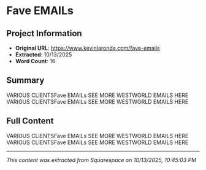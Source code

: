 # Fave EMAILs

## Project Information

- **Original URL**: https://www.kevinlaronda.com/fave-emails
- **Extracted**: 10/13/2025
- **Word Count**: 16

## Summary

VARIOUS CLIENTSFave EMAILs SEE MORE WESTWORLD EMAILS HERE VARIOUS CLIENTSFave EMAILs SEE MORE WESTWORLD EMAILS HERE

## Full Content

VARIOUS CLIENTSFave EMAILs SEE MORE WESTWORLD EMAILS HERE VARIOUS CLIENTSFave EMAILs SEE MORE WESTWORLD EMAILS HERE

---

*This content was extracted from Squarespace on 10/13/2025, 10:45:03 PM*
